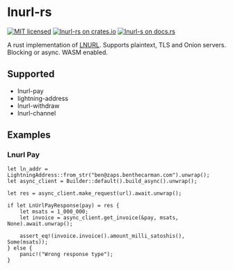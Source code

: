 # lnurl-rs

[![MIT licensed](https://img.shields.io/badge/license-MIT-blue.svg)](https://github.com/benthecarman/lnurl-rs/blob/master/LICENSE)
[![lnurl-rs on crates.io](https://img.shields.io/crates/v/lnurl-rs.svg)](https://crates.io/crates/lnurl-rs)
[![lnurl-s on docs.rs](https://docs.rs/lnurl-rs/badge.svg)](https://docs.rs/lnurl-rs)

A rust implementation of [LNURL](https://github.com/lnurl/luds). Supports plaintext, TLS and Onion servers. Blocking or async. WASM enabled.

## Supported

- lnurl-pay
- lightning-address
- lnurl-withdraw
- lnurl-channel

## Examples

### Lnurl Pay

```rustc
let ln_addr = LightningAddress::from_str("ben@zaps.benthecarman.com").unwrap();
let async_client = Builder::default().build_async().unwrap();

let res = async_client.make_request(url).await.unwrap();

if let LnUrlPayResponse(pay) = res {
    let msats = 1_000_000;
    let invoice = async_client.get_invoice(&pay, msats, None).await.unwrap();

    assert_eq!(invoice.invoice().amount_milli_satoshis(), Some(msats));
} else {
    panic!("Wrong response type");
}
```
